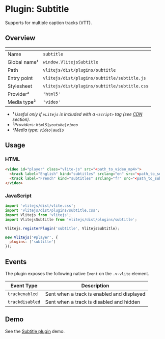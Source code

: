 # Plugin: Subtitle

Supports for multiple caption tracks (VTT).

## Overview

| <!-- -->          | <!-- -->                                     |
| ----------------- | -------------------------------------------- |
| Name              | `subtitle`                                   |
| Global name&sup1; | `window.VlitejsSubtitle`                     |
| Path              | `vlitejs/dist/plugins/subtitle`              |
| Entry point       | `vlitejs/dist/plugins/subtitle/subtitle.js`  |
| Stylesheet        | `vlitejs/dist/plugins/subtitle/subtitle.css` |
| Provider&sup2;    | `'html5'`                                    |
| Media type&sup3;  | `'video'`                                    |

- _&sup1; Useful only if `vLitejs` is included with a `<script>` tag (see [CDN](../../../README.md#CDN) section)._
- _&sup2;Providers: `html5|youtube|vimeo`_
- _&sup3;Media type: `video|audio`_

## Usage

### HTML

```html
<video id="player" class="vlite-js" src="<path_to_video_mp4>">
  <track label="English" kind="subtitles" srclang="en" src="<path_to_subtitle_en.vtt>" default />
  <track label="French" kind="subtitles" srclang="fr" src="<path_to_subtitle_fr.vtt>" />
</video>
```

### JavaScript

```js
import 'vlitejs/dist/vlite.css';
import 'vlitejs/dist/plugins/subtitle.css';
import Vlitejs from 'vlitejs';
import VlitejsSubtitle from 'vlitejs/dist/plugins/subtitle';

Vlitejs.registerPlugin('subtitle', VlitejsSubtitle);

new Vlitejs('#player', {
  plugins: ['subtitle']
});
```

## Events

The plugin exposes the following native `Event` on the `.v-vlite` element.

| Event Type      | Description                                |
| --------------- | ------------------------------------------ |
| `trackenabled`  | Sent when a track is enabled and displayed |
| `trackdisabled` | Sent when a track is disabled and hidden   |

## Demo

See the [Subtitle plugin](https://jsfiddle.net/yoriiis/cbe0z3uo) demo.
